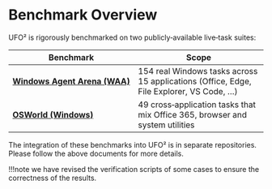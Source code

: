 # Benchmark Overview

UFO² is rigorously benchmarked on two publicly‑available live‑task suites:

| Benchmark | Scope |
|-----------|-------|
| [**Windows Agent Arena (WAA)**](./windows_agent_arena.md) | 154 real Windows tasks across 15 applications (Office, Edge, File Explorer, VS Code, …) | 
| [**OSWorld (Windows)**](./osworld.md) | 49 cross‑application tasks that mix Office 365, browser and system utilities | 

The integration of these benchmarks into UFO² is in separate repositories. Please follow the above documents for more details.

!!!note
    we have revised the verification scripts of some cases to ensure the correctness of the results.